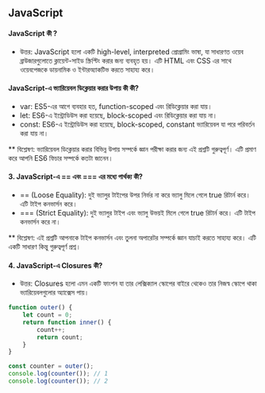 ## JavaScript

#### JavaScript কী ?
* উত্তর: JavaScript হলো একটি high-level, interpreted প্রোগ্রামিং ভাষা, যা সাধারণত ওয়েব ব্রাউজারগুলোতে ক্লায়েন্ট-সাইড স্ক্রিপ্টিং করার জন্য ব্যবহৃত হয়। এটি HTML এবং CSS এর সাথে ওয়েবপেজকে ডায়নামিক ও ইন্টারঅ্যাকটিভ করতে সাহায্য করে।


#### JavaScript-এ ভ্যারিয়েবল ডিক্লেয়ার করার উপায় কী কী?
* var: ES5-এর আগে ব্যবহার হত, function-scoped এবং রিডিক্লেয়ার করা যায়।
* let: ES6-এ ইন্ট্রোডিউস করা হয়েছে, block-scoped এবং রিডিক্লেয়ার করা যায় না।
* const: ES6-এ ইন্ট্রোডিউস করা হয়েছে, block-scoped, constant ভ্যারিয়েবল যা পরে পরিবর্তন করা যায় না।

** বিশ্লেষণ: ভ্যারিয়েবল ডিক্লেয়ার করার বিভিন্ন উপায় সম্পর্কে জ্ঞান পরীক্ষা করার জন্য এই প্রশ্নটি গুরুত্বপূর্ণ। এটি প্রমাণ করে আপনি ES6 ফিচার সম্পর্কে কতটা জানেন।


#### 3. JavaScript-এ == এবং === এর মধ্যে পার্থক্য কী?
*  == (Loose Equality): দুই ভ্যালুর টাইপের উপর নির্ভর না করে ভ্যালু মিলে গেলে true রিটার্ন করে। এটি টাইপ কনভার্সন করে।
*  === (Strict Equality): দুই ভ্যালুর টাইপ এবং ভ্যালু উভয়ই মিলে গেলে true রিটার্ন করে। এটি টাইপ কনভার্সন করে না।

** বিশ্লেষণ: এই প্রশ্নটি আপনাকে টাইপ কনভার্সন এবং তুলনা অপারেটর সম্পর্কে জ্ঞান যাচাই করতে সাহায্য করে। এটি একটি সাধারণ কিন্তু গুরুত্বপূর্ণ প্রশ্ন।



#### 4. JavaScript-এ Closures কী?
* উত্তর: Closures হলো এমন একটি ফাংশন যা তার লেক্সিক্যাল স্কোপের বাইরে থেকেও তার নিজস্ব স্কোপে থাকা ভ্যারিয়েবলগুলোর অ্যাক্সেস পায়।


````js
function outer() {
    let count = 0;
    return function inner() {
        count++;
        return count;
    }
}

const counter = outer();
console.log(counter()); // 1
console.log(counter()); // 2

````






















